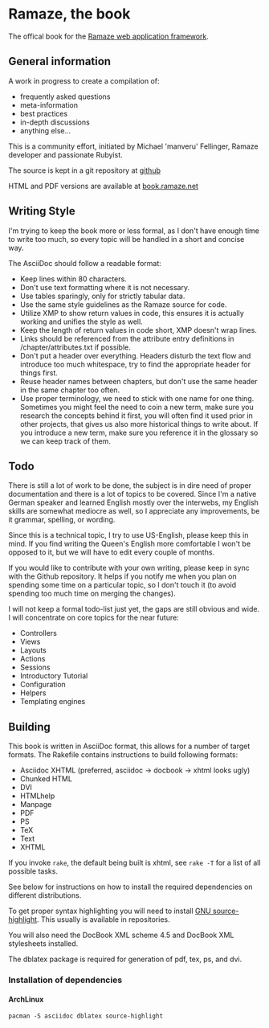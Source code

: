 # Ramaze, the book

The offical book for the [Ramaze web application framework](http://ramaze.net).

## General information

A work in progress to create a compilation of:

* frequently asked questions
* meta-information
* best practices
* in-depth discussions
* anything else...

This is a community effort, initiated by Michael 'manveru' Fellinger, Ramaze
developer and passionate Rubyist.

The source is kept in a git repository at
[github](http://github.com/manveru/ramaze-book)

HTML and PDF versions are available at
[book.ramaze.net](http://book.ramaze.net)

## Writing Style

I'm trying to keep the book more or less formal, as I don't have enough time to
write too much, so every topic will be handled in a short and concise way.

The AsciiDoc should follow a readable format:

* Keep lines within 80 characters.
* Don't use text formatting where it is not necessary.
* Use tables sparingly, only for strictly tabular data.
* Use the same style guidelines as the Ramaze source for code.
* Utilize XMP to show return values in code, this ensures it is actually
  working and unifies the style as well.
* Keep the length of return values in code short, XMP doesn't wrap lines.
* Links should be referenced from the attribute entry definitions in
  /chapter/attributes.txt if possible.
* Don't put a header over everything.
  Headers disturb the text flow and introduce too much whitespace, try to find
  the appropriate header for things first.
* Reuse header names between chapters, but don't use the same header in the same
  chapter too often.
* Use proper terminology, we need to stick with one name for one thing.
  Sometimes you might feel the need to coin a new term, make sure you research
  the concepts behind it first, you will often find it used prior in other
  projects, that gives us also more historical things to write about.
  If you introduce a new term, make sure you reference it in the glossary so we
  can keep track of them.

## Todo

There is still a lot of work to be done, the subject is in dire need of proper
documentation and there is a lot of topics to be covered.
Since I'm a native German speaker and learned English mostly over the interwebs,
my English skills are somewhat mediocre as well, so I appreciate any
improvements, be it grammar, spelling, or wording.

Since this is a technical topic, I try to use US-English, please keep this in
mind. If you find writing the Queen's English more comfortable I won't be
opposed to it, but we will have to edit every couple of months.

If you would like to contribute with your own writing, please keep in sync with
the Github repository.
It helps if you notify me when you plan on spending some time on a particular
topic, so I don't touch it (to avoid spending too much time on merging the
changes).

I will not keep a formal todo-list just yet, the gaps are still obvious and
wide.
I will concentrate on core topics for the near future:

* Controllers
* Views
* Layouts
* Actions
* Sessions
* Introductory Tutorial
* Configuration
* Helpers
* Templating engines


## Building

This book is written in AsciiDoc format, this allows for a number of target
formats.
The Rakefile contains instructions to build following formats:

* Asciidoc XHTML (preferred, asciidoc -> docbook -> xhtml looks ugly)
* Chunked HTML
* DVI
* HTMLhelp
* Manpage
* PDF
* PS
* TeX
* Text
* XHTML

If you invoke `rake`, the default being built is xhtml, see `rake -T` for a
list of all possible tasks.

See below for instructions on how to install the required dependencies on
different distributions.

To get proper syntax highlighting you will need to install
[GNU source-highlight](http://www.gnu.org/software/src-highlite/).
This usually is available in repositories.

You will also need the DocBook XML scheme 4.5 and DocBook XML stylesheets
installed.

The dblatex package is required for generation of pdf, tex, ps, and dvi.

### Installation of dependencies
#### ArchLinux

    pacman -S asciidoc dblatex source-highlight
